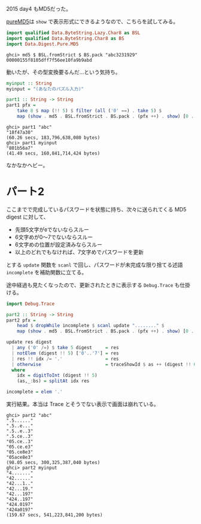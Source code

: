 2015 day4 もMD5だった。

[pureMD5](https://hackage.haskell.org/package/pureMD5)は `show` で表示形式にできるようなので、こちらを試してみる。


```haskell
import qualified Data.ByteString.Lazy.Char8 as BSL
import qualified Data.ByteString.Char8 as BS
import Data.Digest.Pure.MD5
```

```
ghci> md5 $ BSL.fromStrict $ BS.pack "abc3231929"
00000155f8105dff7f56ee10fa9b9abd
```

動いたが、その型変換要るんだ…という気持ち。

```haskell
myinput :: String
myinput = "(あなたのパズル入力)"

part1 :: String -> String
part1 pfx =
    take 8 $ map (!! 5) $ filter (all ('0' ==) . take 5) $
    map (show . md5 . BSL.fromStrict . BS.pack . (pfx ++) . show) [0 ..]
```

```
ghci> part1 "abc"
"18f47a30"
(60.26 secs, 183,796,638,080 bytes)
ghci> part1 myinput
"801b56a7"
(41.49 secs, 160,841,714,424 bytes)
```

なかなかヘビー。

# パート2

ここまでで完成しているパスワードを状態に持ち、次々に送られてくる MD5 digest に対して、

- 先頭5文字が`0`でないならスルー
- 6文字めが0～7でないならスルー
- 6文字めの位置が設定済みならスルー
- 以上のどれでもなければ、7文字めでパスワードを更新

とする `update` 関数を `scanl` で回し、パスワードが未完成な限り捨てる述語 `incomplete` を補助関数に立てる。

途中経過も見たくなったので、更新されたときに表示する `Debug.Trace` も仕掛ける。

```haskell
import Debug.Trace

part2 :: String -> String
part2 pfx =
    head $ dropWhile incomplete $ scanl update "........" $
    map (show . md5 . BSL.fromStrict . BS.pack . (pfx ++) . show) [0 ..]

update res digest
  | any ('0' /=) $ take 5 digest     = res
  | notElem (digest !! 5) ['0'..'7'] = res
  | res !! idx /= '.'                = res
  | otherwise                        = traceShowId $ as ++ (digest !! 6) : bs
  where
    idx = digitToInt (digest !! 5)
    (as,_:bs) = splitAt idx res

incomplete = elem '.'
```

実行結果。本当は Trace とそうでない表示で画面は崩れている。

```
ghci> part2 "abc"
".5......"
".5..e..."
".5..e..3"
".5.ce..3"
"05.ce..3"
"05.ce.e3"
"05.ce8e3"
"05ace8e3"
(98.05 secs, 300,325,387,040 bytes)
ghci> part2 myinput
"4......."
"42......"
"42...1.."
"42...19."
"42...197"
"424..197"
"424.0197"
"424a0197"
(159.67 secs, 541,223,841,200 bytes)
```

